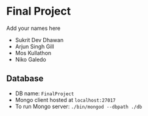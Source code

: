 # Final Project

Add your names here
* Sukrit Dev Dhawan
* Arjun Singh Gill
* Mos Kullathon
* Niko Galedo


## Database

* DB name: `FinalProject`
* Mongo client hosted at `localhost:27017`
* To run Mongo server: `./bin/mongod --dbpath ./db`